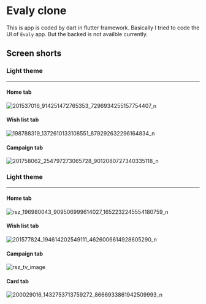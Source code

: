 # Evaly clone

This is app is coded by dart in flutter framework.
Basically I tried to code the UI of `Evaly` app.
But the backed is not availble currently.

## Screen shorts

### Light theme
--------------

#### Home tab

![201537016_914251472765353_7296934255157754407_n](https://user-images.githubusercontent.com/68919043/121868900-53e50700-cd23-11eb-898a-e1bd40a2279b.jpg)

#### Wish list tab

![198788319_1372610133108551_879292632296164834_n](https://user-images.githubusercontent.com/68919043/121869201-9b6b9300-cd23-11eb-82f1-773d07fdd89d.jpg)

#### Campaign tab

![201758062_254797273065728_9012080727340335118_n](https://user-images.githubusercontent.com/68919043/121869333-c0f89c80-cd23-11eb-9462-28763bae0487.jpg)


### Light theme
--------------

#### Home tab

![rsz_196980043_909506999614027_1652232245554180759_n](https://user-images.githubusercontent.com/68919043/123374758-75f34a80-d5a9-11eb-948b-cf3c6d8adb79.jpg)


#### Wish list tab
![201577824_194614202549111_4626006614928605290_n](https://user-images.githubusercontent.com/68919043/121870433-dc17dc00-cd24-11eb-8883-9b3db48a37fe.jpg)


#### Campaign tab


![rsz_tv_image](https://user-images.githubusercontent.com/68919043/123375976-84426600-d5ab-11eb-85b7-4137cbd051ee.jpg)


#### Card tab


![200029016_1432753713759272_8666933861942509993_n](https://user-images.githubusercontent.com/68919043/121870732-26995880-cd25-11eb-9473-5369d863ad1c.jpg)
